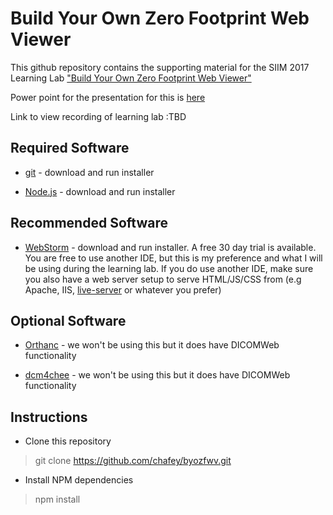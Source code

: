 Build Your Own Zero Footprint Web Viewer
========================================

This github repository contains the supporting material for the SIIM 2017 Learning Lab
["Build Your Own Zero Footprint Web Viewer"](https://siim.org/page/17s_build_zero_footp)

Power point for the presentation for this is [here](https://www.dropbox.com/s/bg4mm7s9kek0708/SIIM2017%20-%20Build%20your%20own%20zero%20footprint%20web%20viewer.pptx?dl=1)

Link to view recording of learning lab :TBD

Required Software
-----------------

* [git](https://git-scm.com/downloads) - download and run installer

* [Node.js](https://nodejs.org/) - download and run installer

Recommended Software
--------------------

* [WebStorm](https://www.jetbrains.com/webstorm/download/) - download and run installer.  A free 30 day trial is
available.  You are free to use another IDE, but this is my preference and what I will be using during the learning
lab.  If you do use another IDE, make sure you also have a web server setup to serve HTML/JS/CSS from (e.g Apache, IIS,
[live-server](https://www.npmjs.com/package/live-server) or whatever you prefer)

Optional Software
-----------------

* [Orthanc](https://github.com/chafey/orthanc-vagrant) - we won't be using this but it does have DICOMWeb functionality

* [dcm4chee](https://github.com/mohannadhussain/dcm4chee4-vagrant) - we won't be using this but it does have DICOMWeb functionality

Instructions
------------

* Clone this repository

> git clone https://github.com/chafey/byozfwv.git

* Install NPM dependencies

> npm install
